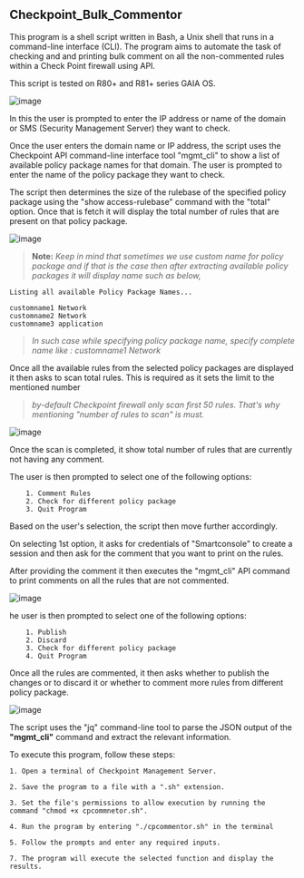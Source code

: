 ## Checkpoint_Bulk_Commentor

This program is a shell script written in Bash, a Unix shell that runs in a command-line interface (CLI). The program aims to automate the task of checking and and printing bulk comment on all the non-commented rules within a Check Point firewall using API. 

This script is tested on R80+ and R81+ series GAIA OS.

![image](https://user-images.githubusercontent.com/75925433/226100976-88b7d5ba-390d-4d44-b504-d4044c2987e5.png)

In this the user is prompted to enter the IP address or name of the domain or SMS (Security Management Server) they want to check.

Once the user enters the domain name or IP address, the script uses the Checkpoint API command-line interface tool "mgmt_cli" to show a list of available policy package names for that domain. The user is prompted to enter the name of the policy package they want to check.

The script then determines the size of the rulebase of the specified policy package using the "show access-rulebase" command with the "total" option. Once that is fetch it will display the total number of rules that are present on that policy package.

![image](https://user-images.githubusercontent.com/75925433/226101180-4b828e36-9282-47f3-97a0-62b8c991f401.png)

> **Note:**
    *Keep in mind that sometimes we use custom name for policy package and if that is the case then after extracting available policy packages it will display name such as below,*

```
Listing all available Policy Package Names...

customname1 Network
customname2 Network
customname3 application
```
> *In such case while specifying policy package name, specify complete name like : customname1 Network*

Once all the available rules from the selected policy packages are displayed it then asks to scan total rules. This is required as it sets the limit to the mentioned number

> *by-default Checkpoint firewall only scan first 50 rules. That's why mentioning "number of rules to scan" is must.*

![image](https://user-images.githubusercontent.com/75925433/226101270-63da1531-8d9a-440e-9d23-9ea2fedf84ca.png)

Once the scan is completed, it show total number of rules that are currently not having any comment.

The user is then prompted to select one of the following options:

```
    1. Comment Rules
    2. Check for different policy package
    3. Quit Program
```
Based on the user's selection, the script then move further accordingly.

On selecting 1st option, it asks for credentials of "Smartconsole" to create a session and then ask for the comment that you want to print on the rules.

After providing the comment it then executes the "mgmt_cli" API command to print comments on all the rules that are not commented.

![image](https://user-images.githubusercontent.com/75925433/226101997-d4147d62-d608-4f02-ac9c-0b2e1c74c3d1.png)

he user is then prompted to select one of the following options:

```
    1. Publish
    2. Discard
    3. Check for different policy package
    4. Quit Program
```

Once all the rules are commented, it then asks whether to publish the changes or to discard it or whether to comment more rules from different policy package. 

![image](https://user-images.githubusercontent.com/75925433/226102292-5f710ec1-690b-4bc7-9e9e-eeb4fd4de24c.png)

The script uses the "jq" command-line tool to parse the JSON output of the **"mgmt_cli"** command and extract the relevant information.

To execute this program, follow these steps:

    1. Open a terminal of Checkpoint Management Server.
    
    2. Save the program to a file with a ".sh" extension.
    
    3. Set the file's permissions to allow execution by running the command "chmod +x cpcommnetor.sh".
    
    4. Run the program by entering "./cpcommentor.sh" in the terminal
    
    5. Follow the prompts and enter any required inputs.
    
    7. The program will execute the selected function and display the results.


